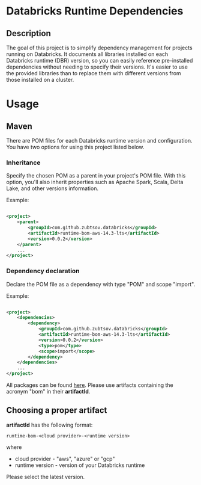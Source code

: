 # Databricks Runtime Dependencies

## Description

The goal of this project is to simplify dependency management for projects running on Databricks. It documents all
libraries installed on each Databricks runtime (DBR) version, so you can easily reference pre-installed dependencies
without needing to specify their versions. It's easier to use the provided libraries than to replace them with different
versions from those installed on a cluster.

# Usage

## Maven

There are POM files for each Databricks runtime version and configuration. You have two options for using this project
listed below.

### Inheritance

Specify the chosen POM as a parent in your project's POM file. With this option, you'll also inherit
properties such as Apache Spark, Scala, Delta Lake, and other versions information.

Example:

```xml

<project>
    <parent>
        <groupId>com.github.zubtsov.databricks</groupId>
        <artifactId>runtime-bom-aws-14.3-lts</artifactId>
        <version>0.0.2</version>
    </parent>
    ...
</project>
```

### Dependency declaration

Declare the POM file as a dependency with type "POM" and scope "import".

Example:

```xml

<project>
    <dependencies>
        <dependency>
            <groupId>com.github.zubtsov.databricks</groupId>
            <artifactId>runtime-bom-aws-14.3-lts</artifactId>
            <version>0.0.2</version>
            <type>pom</type>
            <scope>import</scope>
        </dependency>
    </dependencies>
    ...
</project>
```

All packages can be found [here](https://central.sonatype.com/namespace/io.github.zubtsov.databricks).
Please use artifacts containing the acronym "bom" in their **artifactId**.

## Choosing a proper artifact

**artifactId** has the following format:

```
runtime-bom-<cloud provider>-<runtime version>
```

where

- cloud provider - "aws", "azure" or "gcp"
- runtime version - version of your Databricks runtime

Please select the latest version.